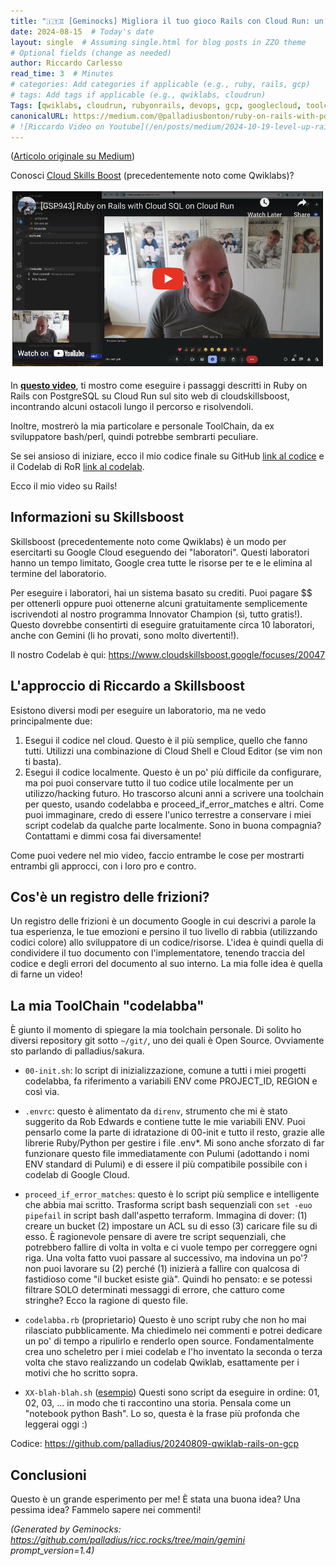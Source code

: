 ```yaml
---
title: "🇮🇹♊ [Geminocks] Migliora il tuo gioco Rails con Cloud Run: un'immersione profonda in Qwiklabs"
date: 2024-08-15  # Today's date
layout: single  # Assuming single.html for blog posts in ZZO theme
# Optional fields (change as needed)
author: Riccardo Carlesso
read_time: 3  # Minutes
# categories: Add categories if applicable (e.g., ruby, rails, gcp)
# tags: Add tags if applicable (e.g., qwiklabs, cloudrun)
Tags: [qwiklabs, cloudrun, rubyonrails, devops, gcp, googlecloud, toolchain, skillsboost, cloudskillsboost, geminocks, Italian ]
canonicalURL: https://medium.com/@palladiusbonton/ruby-on-rails-with-postgresql-on-cloud-run-bdaaf0b26e0b
# ![Riccardo Video on Youtube](/en/posts/medium/2024-10-19-level-up-rails/ricc-qwiklab-video.png)
---
```


([Articolo originale su Medium](https://medium.com/@palladiusbonton/ruby-on-rails-with-postgresql-on-cloud-run-bdaaf0b26e0b))

Conosci [Cloud Skills Boost](https://www.cloudskillsboost.google/) (precedentemente noto come Qwiklabs)?

![Video di Riccardo su Youtube](ricc-qwiklab-video.png)

In **[questo video](https://www.youtube.com/watch?v=vpPftSHE9kM)**, ti mostro come eseguire i passaggi descritti in Ruby on Rails con PostgreSQL su Cloud Run sul sito web di cloudskillsboost, incontrando alcuni ostacoli lungo il percorso e risolvendoli.

Inoltre, mostrerò la mia particolare e personale ToolChain, da ex sviluppatore bash/perl, quindi potrebbe sembrarti peculiare.

Se sei ansioso di iniziare, ecco il mio codice finale su GitHub [link al codice](https://github.com/palladius/20240809-qwiklab-rails-on-gcp) e il Codelab di RoR [link al codelab](https://www.cloudskillsboost.google/focuses/20047).

Ecco il mio video su Rails!

## **Informazioni su Skillsboost**

Skillsboost (precedentemente noto come Qwiklabs) è un modo per esercitarti su Google Cloud eseguendo dei "laboratori". Questi laboratori hanno un tempo limitato, Google crea tutte le risorse per te e le elimina al termine del laboratorio.

Per eseguire i laboratori, hai un sistema basato su crediti. Puoi pagare $$ per ottenerli oppure puoi ottenerne alcuni gratuitamente semplicemente iscrivendoti al nostro programma Innovator Champion (sì, tutto gratis!). Questo dovrebbe consentirti di eseguire gratuitamente circa 10 laboratori, anche con Gemini (li ho provati, sono molto divertenti!).

Il nostro Codelab è qui: https://www.cloudskillsboost.google/focuses/20047

## **L'approccio di Riccardo a Skillsboost**

Esistono diversi modi per eseguire un laboratorio, ma ne vedo principalmente due:

1. Esegui il codice nel cloud. Questo è il più semplice, quello che fanno tutti. Utilizzi una combinazione di Cloud Shell e Cloud Editor (se vim non ti basta).
2. Esegui il codice localmente. Questo è un po' più difficile da configurare, ma poi puoi conservare tutto il tuo codice utile localmente per un utilizzo/hacking futuro. Ho trascorso alcuni anni a scrivere una toolchain per questo, usando codelabba e proceed_if_error_matches e altri. Come puoi immaginare, credo di essere l'unico terrestre a conservare i miei script codelab da qualche parte localmente. Sono in buona compagnia? Contattami e dimmi cosa fai diversamente!

Come puoi vedere nel mio video, faccio entrambe le cose per mostrarti entrambi gli approcci, con i loro pro e contro.

## **Cos'è un registro delle frizioni?**

Un registro delle frizioni è un documento Google in cui descrivi a parole la tua esperienza, le tue emozioni e persino il tuo livello di rabbia (utilizzando codici colore) allo sviluppatore di un codice/risorse. L'idea è quindi quella di condividere il tuo documento con l'implementatore, tenendo traccia del codice e degli errori del documento al suo interno. La mia folle idea è quella di farne un video!

## **La mia ToolChain "codelabba"**

È giunto il momento di spiegare la mia toolchain personale. Di solito ho diversi repository git sotto `~/git/`, uno dei quali è Open Source. Ovviamente sto parlando di palladius/sakura.

* `00-init.sh`: lo script di inizializzazione, comune a tutti i miei progetti codelabba, fa riferimento a variabili ENV come PROJECT_ID, REGION e così via.

* `.envrc`: questo è alimentato da `direnv`, strumento che mi è stato suggerito da Rob Edwards e contiene tutte le mie variabili ENV. Puoi pensarlo come la parte di idratazione di 00-init e tutto il resto, grazie alle librerie Ruby/Python per gestire i file .env*. Mi sono anche sforzato di far funzionare questo file immediatamente con Pulumi (adottando i nomi ENV standard di Pulumi) e di essere il più compatibile possibile con i codelab di Google Cloud.

* `proceed_if_error_matches`: questo è lo script più semplice e intelligente che abbia mai scritto. Trasforma script bash sequenziali con `set -euo pipefail` in script bash dall'aspetto terraform. Immagina di dover: (1) creare un bucket (2) impostare un ACL su di esso (3) caricare file su di esso. È ragionevole pensare di avere tre script sequenziali, che potrebbero fallire di volta in volta e ci vuole tempo per correggere ogni riga. Una volta fatto vuoi passare al successivo, ma indovina un po'? non puoi lavorare su (2) perché (1) inizierà a fallire con qualcosa di fastidioso come "il bucket esiste già". Quindi ho pensato: e se potessi filtrare SOLO determinati messaggi di errore, che catturo come stringhe? Ecco la ragione di questo file.

* `codelabba.rb` (proprietario) Questo è uno script ruby che non ho mai rilasciato pubblicamente. Ma chiedimelo nei commenti e potrei dedicare un po' di tempo a ripulirlo e renderlo open source. Fondamentalmente crea uno scheletro per i miei codelab e l'ho inventato la seconda o terza volta che stavo realizzando un codelab Qwiklab, esattamente per i motivi che ho scritto sopra.

* `XX-blah-blah.sh` ([esempio](https://github.com/palladius/20240809-qwiklab-rails-on-gcp)) Questi sono script da eseguire in ordine: 01, 02, 03, … in modo che ti raccontino una storia. Pensala come un "notebook python Bash". Lo so, questa è la frase più profonda che leggerai oggi :)

Codice: https://github.com/palladius/20240809-qwiklab-rails-on-gcp

## Conclusioni

Questo è un grande esperimento per me! È stata una buona idea? Una pessima idea? Fammelo sapere nei commenti!


*(Generated by Geminocks: https://github.com/palladius/ricc.rocks/tree/main/gemini prompt_version=1.4)*
